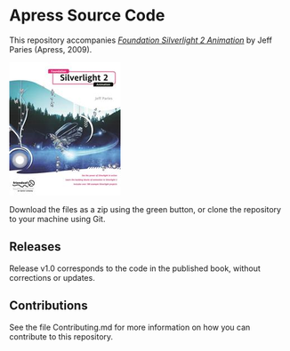 # Apress Source Code

This repository accompanies [*Foundation Silverlight 2 Animation*](http://www.apress.com/9781430215691) by Jeff Paries (Apress, 2009).

![Cover image](9781430215691.jpg)

Download the files as a zip using the green button, or clone the repository to your machine using Git.

## Releases

Release v1.0 corresponds to the code in the published book, without corrections or updates.

## Contributions

See the file Contributing.md for more information on how you can contribute to this repository.
